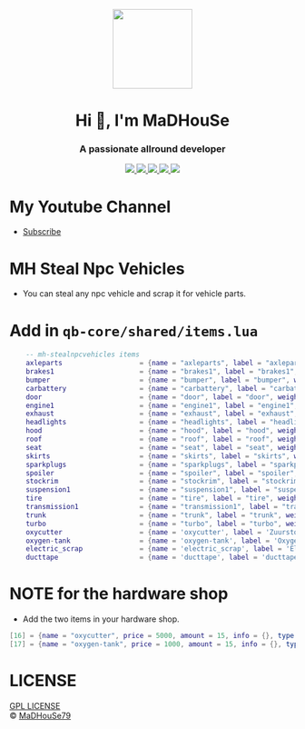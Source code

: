<p align="center">
    <img width="140" src="https://icons.iconarchive.com/icons/iconarchive/red-orb-alphabet/128/Letter-M-icon.png" />  
    <h1 align="center">Hi 👋, I'm MaDHouSe</h1>
    <h3 align="center">A passionate allround developer </h3>    
</p>

<p align="center">
  <a href="https://github.com/MaDHouSe79/mh-stealnpcvehicles/issues">
    <img src="https://img.shields.io/github/issues/MaDHouSe79/mh-stealnpcvehicles"/> 
  </a>
  <a href="https://github.com/MaDHouSe79/mh-stealnpcvehicles/watchers">
    <img src="https://img.shields.io/github/watchers/MaDHouSe79/mh-stealnpcvehicles"/> 
  </a> 
  <a href="https://github.com/MaDHouSe79/mh-stealnpcvehicles/network/members">
    <img src="https://img.shields.io/github/forks/MaDHouSe79/mh-stealnpcvehicles"/> 
  </a>  
  <a href="https://github.com/MaDHouSe79/mh-stealnpcvehicles/stargazers">
    <img src="https://img.shields.io/github/stars/MaDHouSe79/mh-stealnpcvehicles?color=white"/> 
  </a>
  <a href="https://github.com/MaDHouSe79/mh-stealnpcvehicles/blob/main/LICENSE">
    <img src="https://img.shields.io/github/license/MaDHouSe79/mh-stealnpcvehicles?color=black"/> 
  </a>      
</p>

# My Youtube Channel
- [Subscribe](https://www.youtube.com/@MaDHouSe79) 

# MH Steal Npc Vehicles
- You can steal any npc vehicle and scrap it for vehicle parts.

# Add in `qb-core/shared/items.lua`
```lua
    -- mh-stealnpcvehicles items
    axleparts                   = {name = "axleparts", label = "axleparts", weight = 0, type = "item", image = "axleparts.png", unique = false, useable = true, shouldClose = true, description = "axleparts"},
    brakes1                     = {name = "brakes1", label = "brakes1", weight = 0, type = "item", image = "brakes1.png", unique = false, useable = true, shouldClose = true, description = "brakes1"},
    bumper                      = {name = "bumper", label = "bumper", weight = 0, type = "item", image = "bumper.png", unique = false, useable = true, shouldClose = true, description = "bumper"},
    carbattery                  = {name = "carbattery", label = "carbattery", weight = 0, type = "item", image = "carbattery.png", unique = false, useable = true, shouldClose = true, description = "carbattery"},
    door                        = {name = "door", label = "door", weight = 0, type = "item", image = "door.png", unique = false, useable = true, shouldClose = true, description = "car door"},
    engine1                     = {name = "engine1", label = "engine1", weight = 0, type = "item", image = "engine1.png", unique = false, useable = true, shouldClose = true, description = "car engine1"},
    exhaust                     = {name = "exhaust", label = "exhaust", weight = 0, type = "item", image = "exhaust.png", unique = false, useable = true, shouldClose = true, description = "car exhaust"},
    headlights                  = {name = "headlights", label = "headlights", weight = 0, type = "item", image = "headlights.png", unique = false, useable = true, shouldClose = true, description = "car headlights"},
    hood                        = {name = "hood", label = "hood", weight = 0, type = "item", image = "hood.png", unique = false, useable = true, shouldClose = true, description = "car hood"},
    roof                        = {name = "roof", label = "roof", weight = 0, type = "item", image = "roof.png", unique = false, useable = true, shouldClose = true, description = "car roof"},
    seat                        = {name = "seat", label = "seat", weight = 0, type = "item", image = "seat.png", unique = false, useable = true, shouldClose = true, description = "car seat"},
    skirts                      = {name = "skirts", label = "skirts", weight = 0, type = "item", image = "skirts.png", unique = false, useable = true, shouldClose = true, description = "car skirts"},
    sparkplugs                  = {name = "sparkplugs", label = "sparkplugs", weight = 0, type = "item", image = "sparkplugs.png", unique = false, useable = true, shouldClose = true, description = "car sparkplugs"},
    spoiler                     = {name = "spoiler", label = "spoiler", weight = 0, type = "item", image = "spoiler.png", unique = false, useable = true, shouldClose = true, description = "car spoiler"},
    stockrim                    = {name = "stockrim", label = "stockrim", weight = 0, type = "item", image = "stockrim.png", unique = false, useable = true, shouldClose = true, description = "car stockrim"},
    suspension1                 = {name = "suspension1", label = "suspension1", weight = 0, type = "item", image = "suspension1.png", unique = false, useable = true, shouldClose = true, description = "car suspension1"},
    tire                        = {name = "tire", label = "tire", weight = 0, type = "item", image = "tire.png", unique = false, useable = true, shouldClose = true, description = "car tire"},
    transmission1               = {name = "transmission1", label = "transmission1", weight = 0, type = "item", image = "transmission1.png", unique = false, useable = true, shouldClose = true, description = "car transmission1"},
    trunk                       = {name = "trunk", label = "trunk", weight = 0, type = "item", image = "trunk.png", unique = false, useable = true, shouldClose = true, description = "car trunk"},
    turbo                       = {name = "turbo", label = "turbo", weight = 0, type = "item", image = "turbo.png", unique = false, useable = true, shouldClose = true, description = "car turbo"},
    oxycutter                   = {name = 'oxycutter', label = 'Zuurstofsnijder', weight = 1500, type = 'item', image = 'oxycutter.png', unique = false, useable = false, shouldClose = false, combinable = nil, description = 'Oxygen cutter, for cutting hard steel'},
    oxygen-tank                 = {name = 'oxygen-tank', label = 'Oxygen Tank', weight = 500, type = 'item', image = 'oxygen-tank.png', unique = false, useable = false, shouldClose = false, combinable = nil, description = 'Oxygen Tank'},
    electric_scrap              = {name = 'electric_scrap', label = 'Electric Scrap', weight = 0, type = 'item', image = 'electric_scrap.png', unique = false, useable = false, shouldClose = false, combinable = nil, description = 'Electric Scrap'},
    ducttape                    = {name = 'ducttape', label = 'ducttape', weight = 100, type = 'item', image = 'ducttape.png', unique = false, useable = false, shouldClose = false, combinable = nil, description = 'ducttape'},
```

# NOTE for the hardware shop
- Add the two items in your hardware shop.
```lua
[16] = {name = "oxycutter", price = 5000, amount = 15, info = {}, type = "item", slot = 16},
[17] = {name = "oxygen-tank", price = 1000, amount = 15, info = {}, type = "item", slot = 17},
```


# LICENSE
[GPL LICENSE](./LICENSE)<br />
&copy; [MaDHouSe79](https://www.youtube.com/@MaDHouSe79)
